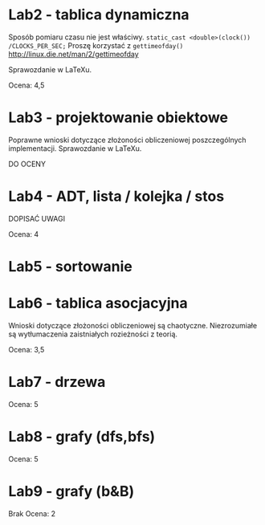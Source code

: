 # Lab2 - tablica dynamiczna

Sposób pomiaru czasu nie jest właściwy.
``static_cast <double>(clock()) /CLOCKS_PER_SEC;``
Proszę korzystać z ``gettimeofday()`` http://linux.die.net/man/2/gettimeofday

Sprawozdanie w LaTeXu.

Ocena: 4,5

# Lab3 - projektowanie obiektowe

Poprawne wnioski dotyczące złożoności obliczeniowej poszczególnych implementacji.
Sprawozdanie w LaTeXu.

DO OCENY

# Lab4 - ADT, lista / kolejka / stos

DOPISAĆ UWAGI

Ocena: 4

# Lab5 - sortowanie

# Lab6 - tablica asocjacyjna

Wnioski dotyczące złożoności obliczeniowej są chaotyczne. Niezrozumiałe są
wytłumaczenia zaistniałych rozieżności z teorią.

Ocena: 3,5

# Lab7 - drzewa

Ocena: 5

# Lab8 - grafy (dfs,bfs)

Ocena: 5

# Lab9 - grafy (b&B)

Brak
Ocena: 2

